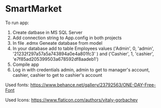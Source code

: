 # SmartMarket
To run app:
1. Create datbase in MS SQL Server
2. Add connection string to App.config in both projects
3. In file .edmx Geneate database from model
4. In your database add to table Employees values ('Admin', 0, 'admin', '21232f297a57a5a743894a0e4a801fc3' ) and ('Cashier', 1, 'cashier', 'e7f85ad205399503a678592df8aadeb1')
5. Compile app
6. Log in with credentials admin, admin to get to manager's account, cashier, cashier to get to cashier's account

Used fonts:
https://www.behance.net/gallery/23792563/ONE-DAY-Free-Font

Used Icons:
https://www.flaticon.com/authors/vitaly-gorbachev
